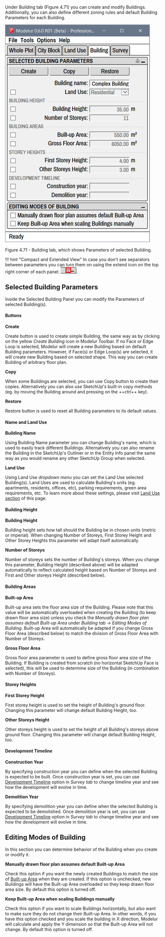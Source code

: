 Under Building tab (Figure 4.71) you can create and modify Buildings. Additionally, you can also define different zoning rules and
default Building Parameters for each Building.

![Building tab](../img/modelur_building_tab.png)
<figcaption>Figure 4.71 - Building tab, which shows Parameters of selected Building.</figcaption>

!!! hint "Compact and Extended View"
    In case you don't see separators between parameters you can turn them on using the extend icon on the top right corner of each panel: <img src="../../img/modelur_more_ui_icon.png" alt="extend" class="inline">.

Selected Building Parameters
----------------------------

Inside the Selected Building Panel you can modify the Parameters of selected Building(s).

#### Buttons ####

**Create**

Create button is used to create simple Building, the same way as by clicking on the yellow _Create Building_ icon in Modelur Toolbar. If no Face or Edge Loop is selected, Modelur will create a new Building based on default Building parameters. However, if Face(s) or Edge Loop(s) are selected, it will create new Building based on selected shape. This way you can create Building of arbitrary floor plan.

**Copy**

When some Buildings are selected, you can use Copy button to create their copies. Alternatively you can also use SketchUp's built-in copy methods (eg. by moving the Building around and pressing on the ++ctrl++ key).

**Restore**

Restore button is used to reset all Building parameters to its default values.

#### Name and Land Use ####

**Building Name**

Using Building Name parameter you can change Building's name, which is used to easily track different Buildings. Alternatively you can also rename the Building in the SketchUp's Outliner or in the Entity Info panel the same way as you would rename any other SketchUp Group when selected.

**Land Use**

Using Land Use _dropdown menu_ you can set the Land Use selected Building(s). Land Uses are used to calculate Building's units (eg. apartments, residents, offices, etc), parking requirements, green area requirements, etc. To learn more about these settings, please visit [Land Use section](land_use) of this page.

#### Building Height ####

**Building Height**

Building height sets how tall should the Building be in chosen units (metric or imperial). When changing Number of Storeys, First Storey Height and Other Storey Heights this parameter will adapt itself automatically.

**Number of Storeys**

Number of storeys sets the number of Building's storeys. When you change this parameter, Building Height (described above) will be adapted automatically to reflect calculated height based on Number of Storeys and First and Other storeys Height (described below).

#### Building Areas ####

**Built-up Area**

Built-up area sets the floor area size of the Building. Please note that this value will be automatically overloaded when creating the Building (to keep drawn floor area size) unless you check the _Manually drawn floor plan assumes default Built-up Area_ under _Building tab → Editing Modes of Building_. Built-up Area will automatically be adapted if you change Gross Floor Area (described below) to match the division of Gross Floor Area with Number of Storeys.

**Gross Floor Area**

Gross floor area parameter is used to define gross floor area size of the Building. If Building is created from scratch (no horizontal SketchUp Face is selected), this will be used to determine size of the Building (in combination with Number of Storeys).

#### Storey Heights ####

**First Storey Height**

First storey height is used to set the height of Building's ground floor. Changing this parameter will change default Building Height, too.

**Other Storeys Height**

Other storeys height is used to set the height of all Building's storeys above ground floor. Changing this parameter will change default Building Height, too.

#### Development Timeline ####

**Construction Year**

By specifying construction year you can define when the selected Building is expected to be built. Once construction year is set, you can use [Development Timeline](survey/#development-timeline) option in _Survey tab_ to change timeline year and see how the development will evolve in time.

**Demolition Year**

By specifying demolition year you can define when the selected Building is expected to be demolished. Once demolition year is set, you can use [Development Timeline](survey/#development-timeline) option in _Survey tab_ to change timeline year and see how the development will evolve in time.

Editing Modes of Building
-------------------------

In this section you can determine behavior of the Building when you create or modify it.

**Manually drawn floor plan assumes default Built-up Area**

Check this option if you want the newly created Buildings to match the size of [Built-up Area](#building-areas) when they are created. If this option is unchecked, new Buildings will have the Built-up Area overloaded so they keep drawn floor area size. By default this option is turned off.

**Keep Built-up Area when scaling Buildings manually**

Check this option if you want to scale Buildings horizontally, but also want to make sure they do not change their Built-up Area. In other words, if you have this option checked and you scale the building in X direction, Modelur will calculate and apply the Y dimension so that the Built-up Area will not change. By default this option is turned off.
